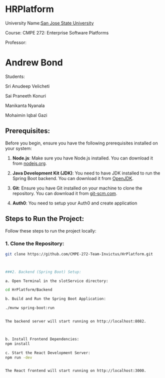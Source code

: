 # HRPlatform

University Name:[San Jose State University](http://www.sjsu.edu/)

Course: CMPE 272: Enterprise Software Platforms

Professor: 
# Andrew Bond

Students:

 Sri Anudeep Velicheti

 Sai Praneeth Konuri

 Manikanta Nyanala

 Mohaimin Iqbal Gazi
## Prerequisites:

Before you begin, ensure you have the following prerequisites installed on your system:

1. **Node.js**: Make sure you have Node.js installed. You can download it from [nodejs.org](https://nodejs.org/).

2. **Java Development Kit (JDK)**: You need to have JDK installed to run the Spring Boot backend. You can download it from [OpenJDK](https://openjdk.java.net/).

3. **Git**: Ensure you have Git installed on your machine to clone the repository. You can download it from [git-scm.com](https://git-scm.com/).

4. **Auth0**: You need to setup your Auth0 and create application

## Steps to Run the Project:

Follow these steps to run the project locally:

### 1. Clone the Repository:

```bash
git clone https://github.com/CMPE-272-Team-Invictus/HrPlatform.git



###2. Backend (Spring Boot) Setup:

a. Open Terminal in the slotService directory:

cd HrPlatform/Backend

b. Build and Run the Spring Boot Application:

./mvnw spring-boot:run


The backend server will start running on http://localhost:8082.



b. Install Frontend Dependencies:
npm install

c. Start the React Development Server:
npm run -dev


The React frontend will start running on http://localhost:3000.
















